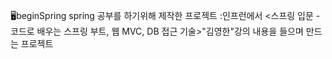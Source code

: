 🖥beginSpring
spring 공부를 하기위해 제작한 프로젝트
:인프런에서 <스프링 입문 - 코드로 배우는 스프링 부트, 웹 MVC, DB 접근 기술>"김영한"강의 내용을 들으며 만드는 프로젝트

